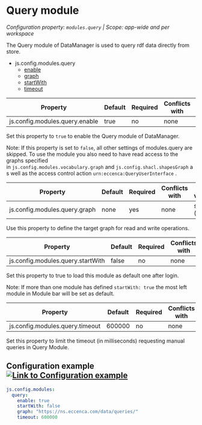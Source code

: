 # Query module

*Configuration property: `modules.query` | Scope: app-wide and per workspace*

The Query module of DataManager is used to query rdf data directly from store.

-   js.config.modules.query
    -   [enable](https://documentation.eccenca.com/latest/deploy-and-configure/configuration/datamanager/query-module#id-.Querymodulev20.06-js.config.modules.query.enable)
    -   [graph](https://documentation.eccenca.com/latest/deploy-and-configure/configuration/datamanager/query-module#id-.Querymodulev20.06-js.config.modules.query.graph)
    -   [startWith](https://documentation.eccenca.com/latest/deploy-and-configure/configuration/datamanager/query-module#id-.Querymodulev20.06-js.config.modules.query.startWith)
    -   [timeout](https://documentation.eccenca.com/latest/deploy-and-configure/configuration/datamanager/query-module#id-.Querymodulev20.06-js.config.modules.query.timeout)

| Property | Default | Required | Conflicts with | Valid values |
| -------- | ------- | -------- | -------------- | ------------ |
| js.config.modules.query.enable | true | no | none | boolean |

Set this property to `true` to enable the Query module of DataManager.

Note: If this property is set to `false`, all other settings of modules.query are skipped. To use the module you also need to have read access to the graphs specified in `js.config.modules.vocabulary.graph` and `js.config.shacl.shapesGraph` as well as the access control action `urn:eccenca:QueryUserInterface` .

| Property | Default | Required | Conflicts with | Valid values |
| -------- | ------- | -------- | -------------- | ------------ |
| js.config.modules.query.graph | none | yes | none | string (URI) |

Use this property to define the target graph for read and write operations.

| Property | Default | Required | Conflicts with | Valid values |
| -------- | ------- | -------- | -------------- | ------------ |
| js.config.modules.query.startWith | false | no | none | boolean |

Set this property to true to load this module as default one after login.

Note: If more than one module has defined `startWith: true` the most left module in Module bar will be set as default.

| Property | Default | Required | Conflicts with | Valid values |
| -------- | ------- | -------- | -------------- | ------------ |
| js.config.modules.query.timeout | 600000 | no | none | number |

Set this property to limit the timeout (in milliseconds) requesting manual queries in Query Module.

Configuration example[![Link to Configuration example](https://documentation.eccenca.com/_/0A0A79030170B1271BEB591423192709/1599644127360/images/common/link-solid.svg)](https://documentation.eccenca.com/latest/deploy-and-configure/configuration/datamanager/query-module#id-.Querymodulev20.06-Configurationexample)
-------------------------------------------------------------------------------------------------------------------------------------------------------------------------------------------------------------------------------------------------------------------------------------------------------------------------

``` yaml
js.config.modules:
  query:
    enable: true
    startWith: false
    graph: "https://ns.eccenca.com/data/queries/"
    timeout: 600000
```